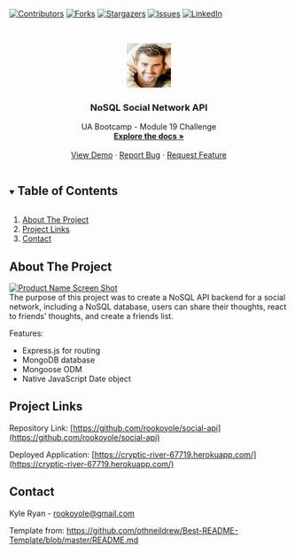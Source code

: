 <!--
*** Thanks for checking out the Best-README-Template. If you have a suggestion
*** that would make this better, please fork the repo and create a pull request
*** or simply open an issue with the tag "enhancement".
*** Thanks again! Now go create something AMAZING! :D
***
***
***
*** To avoid retyping too much info. Do a search and replace for the following:
*** github_username, repo_name, twitter_handle, email, project_title, project_description
-->



<!-- PROJECT SHIELDS -->
<!--
*** I'm using markdown "reference style" links for readability.
*** Reference links are enclosed in brackets [ ] instead of parentheses ( ).
*** See the bottom of this document for the declaration of the reference variables
*** for contributors-url, forks-url, etc. This is an optional, concise syntax you may use.
*** https://www.markdownguide.org/basic-syntax/#reference-style-links
-->
[![Contributors][contributors-shield]][contributors-url]
[![Forks][forks-shield]][forks-url]
[![Stargazers][stars-shield]][stars-url]
[![Issues][issues-shield]][issues-url]
[![LinkedIn][linkedin-shield]][linkedin-url]



<!-- PROJECT LOGO -->
<br />
<p align="center">
  <a href="https://github.com/rookoyole/social-api">
    <img src="./public//assets/images/Profile-Pic.jpg" alt="Logo" width="80" height="80">
  </a>

  <h3 align="center">NoSQL Social Network API</h3>

  <p align="center">
    UA Bootcamp - Module 19 Challenge
        <br />
        <a href="https://github.com/rookoyole/social-api"><strong>Explore the docs »</strong></a>
        <br />
        <br />
        <a href="https://github.com/rookoyole/social-api">View Demo</a>
        ·
        <a href="https://github.com/rookoyole/social-api/issues">Report Bug</a>
        ·
        <a href="https://github.com/rookoyole/social-api/issues">Request Feature</a>
  </p>
</p>



<!-- TABLE OF CONTENTS -->
<details open="open">
  <summary><h2 style="display: inline-block">Table of Contents</h2></summary>
  <ol>
    <li><a href="#about-the-project">About The Project</a></li>
    <li><a href="#project-links">Project Links</a></li>
    <li><a href="#contact">Contact</a></li>
  </ol>
</details>



<!-- ABOUT THE PROJECT -->
## About The Project

[![Product Name Screen Shot][product-screenshot]](assets/images/screenshot.png)
<br />
The purpose of this project was to create a NoSQL API backend for a social network, including a NoSQL database, users can share their thoughts, react to friends’ thoughts, and create a friends list.

Features:
* Express.js for routing
* MongoDB database
* Mongoose ODM
* Native JavaScript Date object

<!-- PROJECT LINKS -->
## Project Links

Repository Link: [https://github.com/rookoyole/social-api](https://github.com/rookoyole/social-api)

Deployed Application: [https://cryptic-river-67719.herokuapp.com/](https://cryptic-river-67719.herokuapp.com/)

<!-- CONTACT -->
## Contact

Kyle Ryan - rookoyole@gmail.com

Template from: https://github.com/othneildrew/Best-README-Template/blob/master/README.md

<!-- MARKDOWN LINKS & IMAGES -->
<!-- https://www.markdownguide.org/basic-syntax/#reference-style-links -->
[contributors-shield]: https://img.shields.io/github/contributors/rookoyole/social-api.svg?style=for-the-badge
[contributors-url]: https://github.com/rookoyole/social-api/graphs/contributors
[forks-shield]: https://img.shields.io/github/forks/rookoyole/social-api.svg?style=for-the-badge
[forks-url]: https://github.com/rookoyole/social-api/network/members
[stars-shield]: https://img.shields.io/github/stars/rookoyole/social-api.svg?style=for-the-badge
[stars-url]: https://github.com/rookoyole/social-api/stargazers
[issues-shield]: https://img.shields.io/github/issues/rookoyole/social-api.svg?style=for-the-badge
[issues-url]: https://github.com/rookoyole/social-api/issues
[linkedin-shield]: https://img.shields.io/badge/-LinkedIn-black.svg?style=for-the-badge&logo=linkedin&colorB=555
[linkedin-url]: www.linkedin.com/in/kyle-ryan-5b526023
[product-screenshot]: assets/images/screenshot.png